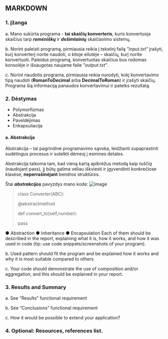 ## MARKDOWN

### 1. Įžanga
 
a. Mano sukūrta programa  - **tai skaičių konverteris**, kuris konvertuoja skaičius tarp ***romėniškų*** ir ***dešimtainių*** skaičiavimo sistemų.

b. Norint paleisti programą, pirmiausia reikia į tekstinį failą *"input.txt"* įrašyti, kurį konverterį norite naudoti, o kitoje eilutėje – skaičių, kurį norite konvertuoti. Paleidus programą, konvertuotas skaičius bus rodomas konsolėje ir išsaugotas naujame faile *"output.txt"*.

c. Norint naudotis programa, pirmiausia reikia nurodyti, kokį konvertavimo tipą naudoti (**RomanToDecimal** arba **DecimalToRoman**) ir įrašyti skaičių. Programa šią informaciją panaudos konvertavimui ir pateiks rezultatą.

### 2. Dėstymas

+ Polymorfizmas
+ Abstrakcija
+ Paveldėjimas
+ Enkapsuliacija
  
#### a.  Abstrakcija

Abstrakcija – tai pagrindinė programavimo sąvoka, leidžianti supaprastinti sudėtingus procesus ir sutelkti dėmesį į esmines detales.

Abstrakcija taikoma tam, kad vieną kartą apibrėžus metodą kaip *tuščią* (naudojant pass), jį būtų galima vėliau iškviesti ir įgyvendinti konkrečiose klasėse, **neperrašinėjant** bendros struktūros.

Štai ***abstrakcijos*** pavyzdys mano kode:
![image](https://github.com/user-attachments/assets/982e8df5-af3d-4a75-8c05-89bd9751ebe0)

> class Converter(ABC):
> 
>  @abstractmethod
> 
>  def convert_to(self,number):
> 
>    pass

● Abstraction
● Inheritance
● Encapsulation
Each of them should be described in the report,
explaining what it is, how it works, and how it was
used in code (tip: use code snippets/screenshots of
your program).

b. Used pattern should fit the program and be explained
how it works and why it is most suitable compared to
others

c. Your code should demonstrate the use of composition
and/or aggregation, and this should be explained in
your report.

### 3. Results and Summary

a. See “Results” functional requirement

b. See “Conclusions” functional
requirement

c. How it would be possible to extend
your application?

### 4. Optional: Resources, references list.
